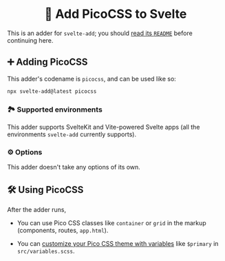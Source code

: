 <h1 align="center">🔬 Add PicoCSS to Svelte</h1>

This is an adder for `svelte-add`; you should [read its `README`](https://github.com/svelte-add/svelte-add#readme) before continuing here.

## ➕ Adding PicoCSS

This adder's codename is `picocss`, and can be used like so:

```sh
npx svelte-add@latest picocss
```

### 🏞 Supported environments

This adder supports SvelteKit and Vite-powered Svelte apps (all the environments `svelte-add` currently supports).

### ⚙️ Options

This adder doesn't take any options of its own.

## 🛠 Using PicoCSS

After the adder runs,

- You can use Pico CSS classes like `container` or `grid` in the markup (components, routes, `app.html`).

- You can [customize your Pico CSS theme with variables](https://picocss.com/docs/customization.html) like `$primary` in `src/variables.scss`.

